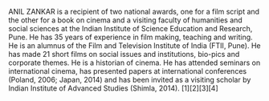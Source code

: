 ANIL ZANKAR is a recipient of two national awards, one for a film script and the other for a book on cinema and a visiting faculty of humanities and social sciences at the Indian Institute of Science Education and Research, Pune. He has 35 years of experience in film making, teaching and writing. He is an alumnus of the Film and Television Institute of India (FTII, Pune). He has made 21 short films on social issues and institutions, bio-pics and corporate themes. He is a historian of cinema. He has attended seminars on international cinema, has presented papers at international conferences (Poland, 2006; Japan, 2014) and has been invited as a visiting scholar by Indian Institute of Advanced Studies (Shimla, 2014). [1][2][3][4]
